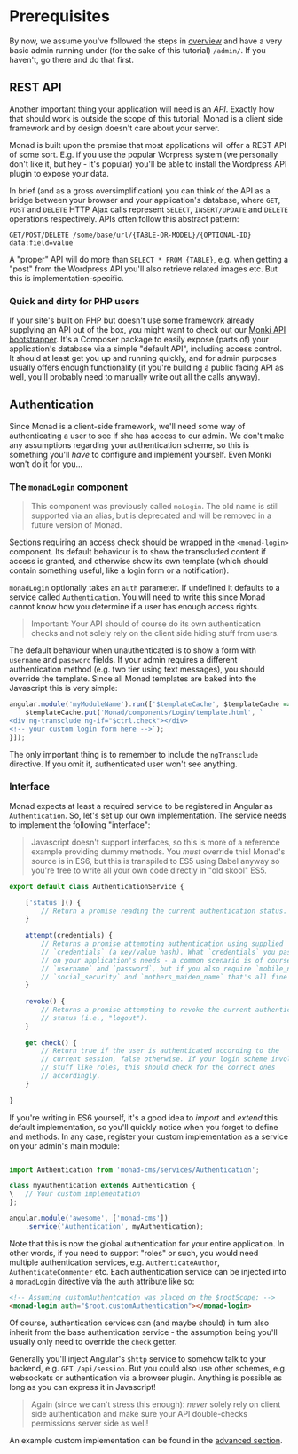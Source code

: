 # Prerequisites
By now, we assume you've followed the steps in [overview](../index.md) and have
a very basic admin running under (for the sake of this tutorial) `/admin/`. If
you haven't, go there and do that first.

## REST API
Another important thing your application will need is an *API*. Exactly how that
should work is outside the scope of this tutorial; Monad is a client side
framework and by design doesn't care about your server.

Monad is built upon the premise that most applications will offer a REST API of
some sort. E.g. if you use the popular Worpress system (we personally don't like
it, but hey - it's popular) you'll be able to install the Wordpress API plugin
to expose your data.

In brief (and as a gross oversimplification) you can think of the API as a
bridge between your browser and your application's database, where `GET`,
`POST` and `DELETE` HTTP Ajax calls represent `SELECT`, `INSERT/UPDATE` and
`DELETE` operations respectively. APIs often follow this abstract pattern:

```
GET/POST/DELETE /some/base/url/{TABLE-OR-MODEL}/{OPTIONAL-ID} data:field=value
```

A "proper" API will do more than `SELECT * FROM {TABLE}`, e.g. when getting a
"post" from the Wordpress API you'll also retrieve related images etc. But this
is implementation-specific.

### Quick and dirty for PHP users
If your site's built on PHP but doesn't use some framework already supplying an
API out of the box, you might want to check out our [Monki API
bootstrapper](https://packagist.org/packages/monomelodies/monki). It's a
Composer package to easily expose (parts of) your application's database via a
simple "default API", including access control. It should at least get you up
and running quickly, and for admin purposes usually offers enough functionality
(if you're building a public facing API as well, you'll probably need to
manually write out all the calls anyway).

## Authentication
Since Monad is a client-side framework, we'll need some way of authenticating a
user to see if she has access to our admin. We don't make any assumptions
regarding your authentication scheme, so this is something you'll *have* to
configure and implement yourself. Even Monki won't do it for you...

### The `monadLogin` component
> This component was previously called `moLogin`. The old name is still
> supported via an alias, but is deprecated and will be removed in a future
> version of Monad.

Sections requiring an access check should be wrapped in the `<monad-login>`
component. Its default behaviour is to show the transcluded content if access
is granted, and otherwise show its own template (which should contain something
useful, like a login form or a notification).

`monadLogin` optionally takes an `auth` parameter. If undefined it defaults to a
service called `Authentication`. You will need to write this since Monad cannot
know how you determine if a user has enough access rights.

> Important: Your API should of course do its own authentication checks and not
> solely rely on the client side hiding stuff from users.

The default behaviour when unauthenticated is to show a form with `username` and
`password` fields. If your admin requires a different authentication method
(e.g. two tier using text messages), you should override the template. Since all
Monad templates are baked into the Javascript this is very simple:

```js
angular.module('myModuleName').run(['$templateCache', $templateCache => {
    $templateCache.put('Monad/components/Login/template.html', `
<div ng-transclude ng-if="$ctrl.check"></div>
<!-- your custom login form here -->`);
}]);
```

The only important thing is to remember to include the `ngTransclude` directive.
If you omit it, authenticated user won't see anything.

### Interface
Monad expects at least a required service to be registered in Angular as
`Authentication`. So, let's set up our own implementation. The
service needs to implement the following "interface":

> Javascript doesn't support interfaces, so this is more of a reference example
> providing dummy methods. You _must_ override this! Monad's source is in ES6,
> but this is transpiled to ES5 using Babel anyway so you're free to write all
> your own code directly in "old skool" ES5.

```js
export default class AuthenticationService {

    ['status']() {
        // Return a promise reading the current authentication status.
    }
    
    attempt(credentials) {
        // Returns a promise attempting authentication using supplied
        // `credentials` (a key/value hash). What `credentials` you pass depends
        // on your application's needs - a common scenario is of course
        // `username` and `password`, but if you also require `mobile_number`,
        // `social_security` and `mothers_maiden_name` that's all fine too.
    }
    
    revoke() {
        // Returns a promise attempting to revoke the current authentication
        // status (i.e., "logout").
    }
    
    get check() {
        // Return true if the user is authenticated according to the
        // current session, false otherwise. If your login scheme involves
        // stuff like roles, this should check for the correct ones
        // accordingly.
    }
    
}
```

If you're writing in ES6 yourself, it's a good idea to _import_ and _extend_
this default implementation, so you'll quickly notice when you forget to define
and methods. In any case, register your custom implementation as a service on
your admin's main module:

```js

import Authentication from 'monad-cms/services/Authentication';

class myAuthentication extends Authentication {
\   // Your custom implementation
};

angular.module('awesome', ['monad-cms'])
    .service('Authentication', myAuthentication);
```

Note that this is now the global authentication for your entire application.
In other words, if you need to support "roles" or such, you would need
multiple authentication services, e.g. `AuthenticateAuthor`,
`AuthenticateCommenter` etc. Each authentication service can be injected into
a `monadLogin` directive via the `auth` attribute like so:

```html
<!-- Assuming customAuthentcation was placed on the $rootScope: -->
<monad-login auth="$root.customAuthentication"></monad-login>
```

Of course, authentication services can (and maybe should) in turn also inherit
from the base authentication service - the assumption being you'll usually only
need to override the `check` getter.

Generally you'll inject Angular's `$http` service to somehow talk to your
backend, e.g. `GET /api/session`. But you could also use other schemes, e.g.
websockets or authentication via a browser plugin. Anything is possible as long
as you can express it in Javascript!

> Again (since we can't stress this enough): _never_ solely rely on client side
> authentication and make sure your API double-checks permissions server side as
> well!

An example custom implementation can be found in the [advanced
section](../advanced/authentication.md).

